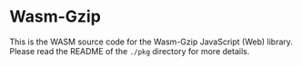 # Wasm-Gzip

This is the WASM source code for the Wasm-Gzip JavaScript (Web) library.
Please read the README of the `./pkg` directory for more details.
